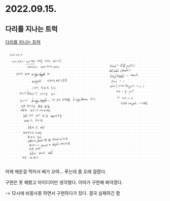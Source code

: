 # 2022.09.15.

## 다리를 지나는 트럭

[다리를 지나는 트럭](https://school.programmers.co.kr/learn/courses/30/lessons/42583)

![아이디어](TIL-25.jpg)

어제 매운걸 먹어서 배가 꼬여... 푸는데 좀 오래 걸렸다.

구현은 못 해봤고 아이디어만 생각했다. 이따가 구현해 봐야겠다.

-> 12시에 비몽사몽 하면서 구현하다가 잤다. 결국 실패하긴 함